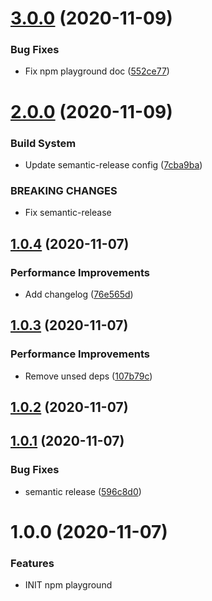 # [3.0.0](https://github.com/hamzahamidi/playground-npm/compare/v2.0.0...v3.0.0) (2020-11-09)


### Bug Fixes

* Fix npm playground doc ([552ce77](https://github.com/hamzahamidi/playground-npm/commit/552ce77b6441c6153d86c2c6d5f9a8c7f8345e81))

# [2.0.0](https://github.com/hamzahamidi/playground-npm/compare/v1.0.4...v2.0.0) (2020-11-09)


### Build System

* Update semantic-release config ([7cba9ba](https://github.com/hamzahamidi/playground-npm/commit/7cba9bab883fb8e961d4738dd17c6252a804d06e))


### BREAKING CHANGES

* Fix semantic-release

## [1.0.4](https://github.com/hamzahamidi/playground-npm/compare/v1.0.3...v1.0.4) (2020-11-07)


### Performance Improvements

* Add changelog ([76e565d](https://github.com/hamzahamidi/playground-npm/commit/76e565dc2b147f79499e004aabead00bf9991410))

## [1.0.3](https://github.com/hamzahamidi/playground-npm/compare/v1.0.2...v1.0.3) (2020-11-07)


### Performance Improvements

* Remove unsed deps ([107b79c](https://github.com/hamzahamidi/playground-npm/commit/107b79cb930006d12537edd4af4e0e6536222a82))

## [1.0.2](https://github.com/hamzahamidi/playground-npm/compare/v1.0.1...v1.0.2) (2020-11-07)

## [1.0.1](https://github.com/hamzahamidi/playground-npm/compare/v1.0.0...v1.0.1) (2020-11-07)


### Bug Fixes

* semantic release ([596c8d0](https://github.com/hamzahamidi/playground-npm/commit/596c8d094cd8f1f654154f8df578db98cdd95124))

# 1.0.0 (2020-11-07)


### Features

* INIT npm playground
